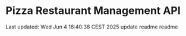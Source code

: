 # Pizza Restaurant Management API

Last updated: Wed Jun  4 16:40:38 CEST 2025
update readme
readme
